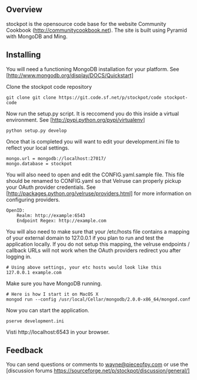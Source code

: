 Overview
--------
stockpot is the opensource code base for the website Community Cookbook (http://communitycookbook.net).
The site is built using Pyramid with MongoDB and Ming.

Installing
----------
You will need a functioning MongoDB installation for your platform. See [http://www.mongodb.org/display/DOCS/Quickstart]

Clone the stockpot code repository

    git clone git clone https://git.code.sf.net/p/stockpot/code stockpot-code

Now run the setup.py script. It is reccomend you do this inside a virtual environment. See [http://pypi.python.org/pypi/virtualenv]

    python setup.py develop

Once that is completed you will want to edit your development.ini file to reflect your local settings.

    mongo.url = mongodb://localhost:27017/
    mongo.database = stockpot

You will also need to open and edit the CONFIG.yaml.sample file. This file should be renamed to CONFIG.yaml so that Velruse
can properly pickup your OAuth provider credentials. See [http://packages.python.org/velruse/providers.html] for more information
on configuring providers.

    OpenID:
        Realm: http://example:6543
        Endpoint Regex: http://example.com

You will also need to make sure that your /etc/hosts file contains a mapping of your external domain to 127.0.0.1 if you plan to run
and test the application locally. If you do not setup this mapping, the velruse endpoints / callback URLs will not work when the OAuth
providers redirect you after logging in.

    # Using above settings, your etc hosts would look like this
    127.0.0.1 example.com

Make sure you have MongoDB running.

    # Here is how I start it on MacOS X
    mongod run --config /usr/local/Cellar/mongodb/2.0.0-x86_64/mongod.conf

Now you can start the application.

    pserve development.ini

Visti http://localhost:6543 in your browser.

Feedback
--------
You can send questions or comments to <wayne@pieceofpy.com> or use the [discussion forums https://sourceforge.net/p/stockpot/discussion/general/]


